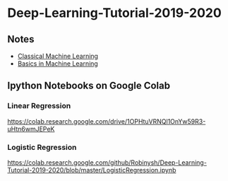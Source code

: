 # Deep-Learning-Tutorial-2019-2020

## Notes
- [Classical Machine Learning](https://docs.google.com/presentation/d/1jXfVvst3t8vOZuvORva_RsBf11-jmjDSjl8x6GI36yQ/edit?usp=sharing)
- [Basics in Machine Learning](https://docs.google.com/presentation/d/1Y0fv_HcHfeQl-QxM-DGnNS6LgeYZwO0iEUq5mGtyYlQ/edit?usp=sharing)

## Ipython Notebooks on Google Colab
### Linear Regression
https://colab.research.google.com/drive/1OPHtuVRNQl1OnYw59R3-uHtn6wmJEPeK

### Logistic Regression
https://colab.research.google.com/github/Robinysh/Deep-Learning-Tutorial-2019-2020/blob/master/LogisticRegression.ipynb
